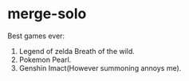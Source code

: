 # merge-solo
Best games ever:
1. Legend of zelda Breath of the wild.      
2. Pokemon Pearl.    
3. Genshin Imact(However summoning annoys me).    